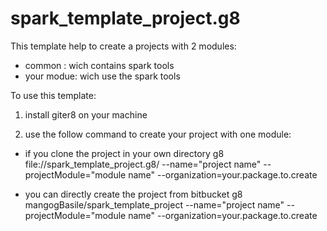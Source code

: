 # spark_template_project.g8
This template help to create a projects with 2 modules:
- common : wich contains spark tools
- your modue: wich use the spark tools 

To use this template:

1) install giter8 on your machine

2) use the follow command to create your project with one module:

- if you clone the project in your own directory
g8 file://spark_template_project.g8/  --name="project name" --projectModule="module name" --organization=your.package.to.create


- you can directly create the project from bitbucket
g8 mangogBasile/spark_template_project   --name="project name" --projectModule="module name" --organization=your.package.to.create
